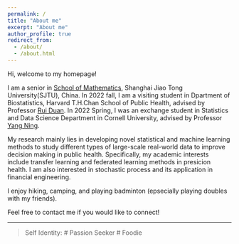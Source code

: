 ```yaml
---
permalink: /
title: "About me"
excerpt: "About me"
author_profile: true
redirect_from: 
  - /about/
  - /about.html
---
```




Hi, welcome to my homepage!

I am a senior in [School of Mathematics](https://math.sjtu.edu.cn), Shanghai Jiao Tong University(SJTU), China. In 2022 fall, I am a visiting student in Dpartment of Biostatistics, Harvard T.H.Chan School of Public Health, advised by Professor [Rui Duan](https://sites.google.com/view/ruiduan/). In 2022 Spring, I was an exchange student in Statistics and Data Science Department in Cornell University, advised by Professor [Yang Ning](https://yangning.stat.cornell.edu).

My research mainly lies in developing novel statistical and machine learning methods to study different types of large-scale real-world data to improve decision making in public health. Specifically, my academic interests include transfer learning and federated learning methods in presicion health. I am also interested in stochastic process and its application in financial engineering.

I enjoy hiking, camping, and playing badminton (epsecially playing doubles with my friends).

Feel free to contact me if you would like to connect!


-------


> Self Identity: # Passion Seeker   # Foodie



